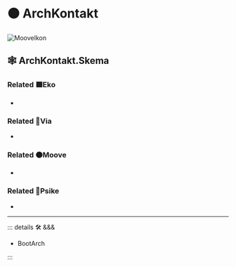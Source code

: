 # 🟠 <mooves>ArchKontakt</mooves>

![MooveIkon](/BetaIkon/Mooves_Ikon.png)

## 🕸 ArchKontakt.Skema

### Related 🟩<ekos>Eko</ekos>

-

### Related 🔻<via>Via</via>

-

### Related 🟠<mooves>Moove</mooves>

-

### Related 💜<psike>Psike</psike>

-

---

<!-- =================================================== -->
<!-- =================================================== -->
<!-- =================================================== -->
<!-- =================================================== -->
<!-- =================================================== -->
::: details 🛠 <dev>&&&</dev>

- BootArch

:::
